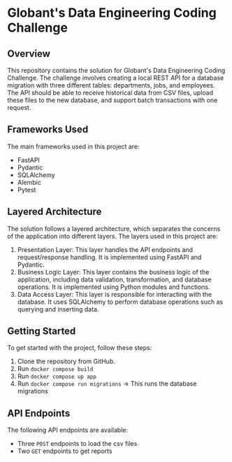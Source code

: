 # Globant's Data Engineering Coding Challenge

## Overview

This repository contains the solution for Globant's Data Engineering Coding Challenge. The challenge involves creating a local REST API for a database migration with three different tables: departments, jobs, and employees. The API should be able to receive historical data from CSV files, upload these files to the new database, and support batch transactions with one request.

## Frameworks Used

The main frameworks used in this project are:

- FastAPI
- Pydantic
- SQLAlchemy
- Alembic
- Pytest

## Layered Architecture

The solution follows a layered architecture, which separates the concerns of the application into different layers. The layers used in this project are:

1. Presentation Layer: This layer handles the API endpoints and request/response handling. It is implemented using FastAPI and Pydantic.
2. Business Logic Layer: This layer contains the business logic of the application, including data validation, transformation, and database operations. It is implemented using Python modules and functions.
3. Data Access Layer: This layer is responsible for interacting with the database. It uses SQLAlchemy to perform database operations such as querying and inserting data.

## Getting Started

To get started with the project, follow these steps:

1. Clone the repository from GitHub.
2. Run `docker compose build`
3. Run `docker compose up app`
4. Run `docker compose run migrations` -> This runs the database migrations

## API Endpoints

The following API endpoints are available:

- Three `POST` endpoints to load the csv files
- Two `GET` endpoints to get reports
